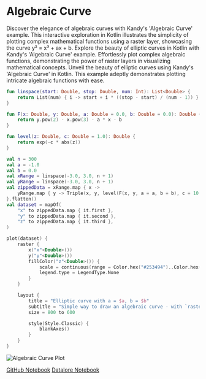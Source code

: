 # Algebraic Curve

<web-summary>
Discover the elegance of algebraic curves with Kandy's 'Algebraic Curve' example.
This interactive exploration in Kotlin illustrates the simplicity of plotting complex mathematical functions using a raster layer,
showcasing the curve y² = x³ + ax + b.
</web-summary>

<card-summary>
Explore the beauty of elliptic curves in Kotlin with Kandy's 'Algebraic Curve' example.
Effortlessly plot complex algebraic functions,
demonstrating the power of raster layers in visualizing mathematical concepts.
</card-summary>

<link-summary>
Unveil the beauty of elliptic curves using Kandy's 'Algebraic Curve' in Kotlin.
This example adeptly demonstrates plotting intricate algebraic functions with ease.
</link-summary>

<!---IMPORT org.jetbrains.kotlinx.kandy.letsplot.samples.guides.AlgebraicCurve-->

<!---FUN guideAlgebraicCurveLinspace-->

```kotlin
fun linspace(start: Double, stop: Double, num: Int): List<Double> {
    return List(num) { i -> start + i * ((stop - start) / (num - 1)) }
}
```

<!---END-->

<!---FUN guideAlgebraicCurveFLevel-->

```kotlin
fun F(x: Double, y: Double, a: Double = 0.0, b: Double = 0.0): Double {
    return y.pow(2) - x.pow(3) - a * x - b
}

fun level(z: Double, c: Double = 1.0): Double {
    return exp(-c * abs(z))
}
```

<!---END-->

<!---FUN guideAlgebraicCurveData-->

```kotlin
val n = 300
val a = -1.0
val b = 0.0
val xRange = linspace(-3.0, 3.0, n + 1)
val yRange = linspace(-3.0, 3.0, n + 1)
val zippedData = xRange.map { x ->
    yRange.map { y -> Triple(x, y, level(F(x, y, a = a, b = b), c = 10.0)) }
}.flatten()
val dataset = mapOf(
    "x" to zippedData.map { it.first },
    "y" to zippedData.map { it.second },
    "z" to zippedData.map { it.third },
)
```

<!---END-->

<!---FUN guideAlgebraicCurvePlot-->

```kotlin
plot(dataset) {
    raster {
        x("x"<Double>())
        y("y"<Double>())
        fillColor("z"<Double>()) {
            scale = continuous(range = Color.hex("#253494")..Color.hex("#ffffcc"))
            legend.type = LegendType.None
        }
    }

    layout {
        title = "Elliptic curve with a = $a, b = $b"
        subtitle = "Simple way to draw an algebraic curve - with `raster` layer"
        size = 800 to 600

        style(Style.Classic) {
            blankAxes()
        }
    }
}
```

<!---END-->

![Algebraic Curve Plot](guideAlgebraicCurvePlot.svg)

<seealso style="cards">
       <category ref="example-ktnb">
           <a href="https://github.com/Kotlin/kandy/blob/main/examples/notebooks/lets-plot/guides/algebraic_curve.ipynb" summary="View the notebook on our GitHub repository">GitHub Notebook</a>
           <a href="https://datalore.jetbrains.com/report/static/KQKedA4jDrKu63O53gEN0z/h5iGaQfTkJudmpdSBaGh7j" summary="Experiment with this example on Datalore">Datalore Notebook</a>
       </category>
</seealso>
